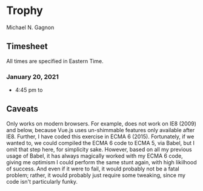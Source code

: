 # Trophy

Michael N. Gagnon

## Timesheet

All times are specified in Eastern Time.

### January 20, 2021

- 4:45 pm to 

## Caveats

Only works on modern browsers. For example, does not work on IE8 (2009) and below, because Vue.js uses un-shimmable features only available after IE8. Further, I have coded this exercise in ECMA 6 (2015). Fortunately, if we wanted to, we could compiled the ECMA 6 code to ECMA 5, via Babel, but I omit that step here, for simplicity sake. However, based on all my previous usage of Babel, it has always magically worked with my ECMA 6 code, giving me optimism I could perform the same stunt again, with high likilhood of success. And even if it were to fail, it would probably not be a fatal problem; rather, it would probably just require some tweaking, since my code isn't particularly funky.
